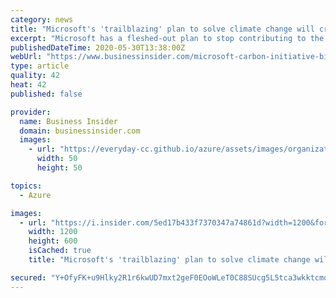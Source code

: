 ```yaml
---
category: news
title: "Microsoft's 'trailblazing' plan to solve climate change will create a lucrative new market, Morgan Stanley says"
excerpt: "Microsoft has a fleshed-out plan to stop contributing to the earth's climate crises. It will be good for the planet and good for business."
publishedDateTime: 2020-05-30T13:38:00Z
webUrl: "https://www.businessinsider.com/microsoft-carbon-initiative-big-business-morgan-stanley-2020-5"
type: article
quality: 42
heat: 42
published: false

provider:
  name: Business Insider
  domain: businessinsider.com
  images:
    - url: "https://everyday-cc.github.io/azure/assets/images/organizations/businessinsider.com-50x50.jpg"
      width: 50
      height: 50

topics:
  - Azure

images:
  - url: "https://i.insider.com/5ed17b433f7370347a74861d?width=1200&format=jpeg"
    width: 1200
    height: 600
    isCached: true
    title: "Microsoft's 'trailblazing' plan to solve climate change will create a lucrative new market, Morgan Stanley says"

secured: "Y+OfyFK+u9Hlky2R1r6kwUD7mxt2geF0EOoWLeT0C88SUcg5L5tca3wkktcmqJi3UGwbuX0J5BQIWANQTLZGRx3zXsHXmSa3MCToq73K7pIuA1ZgrL4EBiO7W0ag8oOi89rgtuPfb3ssuOwovldLKBrRZl0B/9KUiIswPQyt6xtfp310dDigwUbQ+/cdgZRlaM7o2ck0uoPQdFEqqYWTlwmJwkd6bZSZW/rJ8auG91UztDqUtvhVYo+OzKeD3m7cfVrbicJCLvub6TIRbRRnLbDcPlh+MfuUMa50PmexpZaPwX0WO9GiZiReXB8+Qh8sQJTgTr/DMoSbaOYSoJIW5PAlSuTYfJlIAoNqL6wiXXzl2SsGw62l/SD27+/zkR9FT4DpFsy+ebV2WfS/uYHWmibcrJkwfGO+XKN4YGh8I17DEuJX7gLjfixl+P8Rk8+qiP6P1k4Sb5O4S6uGMyU+cnkuF2Glhy0jPaSE68Hr3es=;4dLb27WIhXb/q8TiflyfjQ=="
---
```


